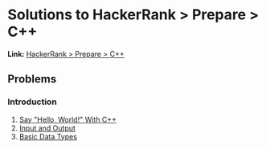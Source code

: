 # Solutions to HackerRank > Prepare > C++

**Link:** [HackerRank > Prepare > C++](https://www.hackerrank.com/domains/cpp?badge_type=cpp)

## Problems

### Introduction  

1. [Say "Hello, World!" With C++](https://www.hackerrank.com/challenges/cpp-hello-world/problem?isFullScreen=true)  
2. [Input and Output](https://www.hackerrank.com/challenges/cpp-input-and-output/problem?isFullScreen=true)  
3. [Basic Data Types](https://www.hackerrank.com/challenges/c-tutorial-basic-data-types/problem?isFullScreen=true)
